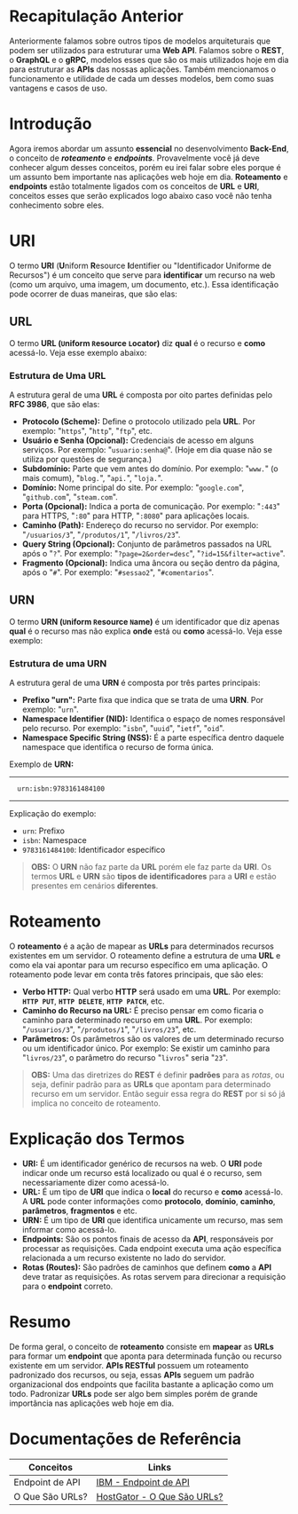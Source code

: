 # Recapitulação Anterior
Anteriormente falamos sobre outros tipos de modelos arquiteturais que podem ser utilizados para estruturar uma **Web API**. Falamos sobre o **REST**, o **GraphQL** e o **gRPC**,
modelos esses que são os mais utilizados hoje em dia para estruturar as **APIs** das nossas aplicações. Também mencionamos o funcionamento e utilidade de cada um desses modelos,
bem como suas vantagens e casos de uso.

# Introdução
Agora iremos abordar um assunto **essencial** no desenvolvimento **Back-End**, o conceito de **_roteamento_** e **_endpoints_**. Provavelmente você já deve conhecer algum desses conceitos,
porém eu irei falar sobre eles porque é um assunto bem importante nas aplicações web hoje em dia. **Roteamento** e **endpoints** estão totalmente ligados com os conceitos de **URL** e **URI**,
conceitos esses que serão explicados logo abaixo caso você não tenha conhecimento sobre eles.

# URI
O termo **URI** (**U**niform **R**esource **I**dentifier ou "Identificador Uniforme de Recursos") é um conceito que serve para **identificar** um recurso na web (como um arquivo, uma imagem, um documento, etc.).
Essa identificação pode ocorrer de duas maneiras, que são elas: <br>

## URL
O termo **URL (`U`niform `R`esource `L`ocator)** diz **qual** é o recurso e **como** acessá-lo. Veja esse exemplo abaixo: <br>

### Estrutura de Uma URL
A estrutura geral de uma **URL** é composta por oito partes definidas pelo **RFC 3986**, que são elas: <br>
- **Protocolo (Scheme):** Define o protocolo utilizado pela **URL**. Por exemplo: "`https`", "`http`", "`ftp`", etc.
- **Usuário e Senha (Opcional):** Credenciais de acesso em alguns serviços. Por exemplo: "`usuario:senha@`". (Hoje em dia quase não se utiliza por questões de segurança.)
- **Subdomínio:** Parte que vem antes do domínio. Por exemplo: "`www.`" (o mais comum), "`blog.`", "`api.`", "`loja.`".
- **Domínio:** Nome principal do site. Por exemplo: "`google.com`", "`github.com`", "`steam.com`".
- **Porta (Opcional):** Indica a porta de comunicação. Por exemplo: "`:443`" para HTTPS, "`:80`" para HTTP, "`:8080`" para aplicações locais.
- **Caminho (Path):** Endereço do recurso no servidor. Por exemplo: "`/usuarios/3`", "`/produtos/1`", "`/livros/23`".
- **Query String (Opcional):** Conjunto de parâmetros passados na URL após o "`?`". Por exemplo: "`?page=2&order=desc`", "`?id=15&filter=active`".
- **Fragmento (Opcional):** Indica uma âncora ou seção dentro da página, após o "`#`". Por exemplo: "`#sessao2`", "`#comentarios`".

## URN
O termo **URN (`U`niform `R`esource `N`ame)** é um identificador que diz apenas **qual** é o recurso mas não explica **onde** está ou **como** acessá-lo. Veja esse exemplo: <br>

### Estrutura de uma URN
A estrutura geral de uma **URN** é composta por três partes principais: <br>

- **Prefixo "urn":** Parte fixa que indica que se trata de uma **URN**. Por exemplo: "`urn`".  
- **Namespace Identifier (NID):** Identifica o espaço de nomes responsável pelo recurso. Por exemplo: "`isbn`", "`uuid`", "`ietf`", "`oid`".  
- **Namespace Specific String (NSS):** É a parte específica dentro daquele namespace que identifica o recurso de forma única.  

Exemplo de **URN:** <br>

---
```
  urn:isbn:9783161484100
```
---

Explicação do exemplo: <br>

- `urn`: Prefixo  
- `isbn`: Namespace  
- `9783161484100`: Identificador específico  <br>

> **OBS:** O **URN** não faz parte da **URL** porém ele faz parte da **URI**. Os termos **URL** e **URN** são **tipos de identificadores** para a **URI** e estão presentes em cenários **diferentes**. <br>
  
# Roteamento
O **roteamento** é a ação de mapear as **URLs** para determinados recursos existentes em um servidor. O roteamento define a estrutura de uma **URL** e como ela vai apontar para um recurso específico em uma
aplicação. O roteamento pode levar em conta três fatores principais, que são eles: <br>

- **Verbo HTTP:** Qual verbo **HTTP** será usado em uma **URL**. Por exemplo: **`HTTP PUT`**, **`HTTP DELETE`**, **`HTTP PATCH`**, etc.
- **Caminho do Recurso na URL:** É preciso pensar em como ficaria o caminho para determinado recurso em uma **URL**. Por exemplo:  "`/usuarios/3`", "`/produtos/1`", "`/livros/23`", etc.
- **Parâmetros:** Os parâmetros são os valores de um determinado recurso ou um identificador único. Por exemplo: Se existir um caminho para "`livros/23`", o parâmetro do recurso "`livros`" seria "`23`". <br>

> **OBS:** Uma das diretrizes do **REST** é definir **padrões** para as _rotas_, ou seja, definir padrão para as **URLs** que apontam para determinado recurso em um servidor.
Então seguir essa regra do **REST** por si só já implica no conceito de roteamento. <br>

# Explicação dos Termos

- **URI:** É um identificador genérico de recursos na web. O **URI** pode indicar onde um recurso está localizado ou qual é o recurso, sem necessariamente dizer como acessá-lo.
- **URL:** É um tipo de **URI** que indica o **local** do recurso e **como** acessá-lo. A **URL** pode conter informações como **protocolo**, **domínio**, **caminho**, **parâmetros**, **fragmentos** e etc.
- **URN:** É um tipo de **URI** que identifica unicamente um recurso, mas sem informar como acessá-lo.
- **Endpoints:** São os pontos finais de acesso da **API**, responsáveis por processar as requisições. Cada endpoint executa uma ação específica relacionada a um recurso existente no lado do servidor.
- **Rotas (Routes):** São padrões de caminhos que definem **como** a **API** deve tratar as requisições. As rotas servem para direcionar a requisição para o **endpoint** correto.

# Resumo
De forma geral, o conceito de **roteamento** consiste em **mapear** as **URLs** para formar um **endpoint** que aponta para determinada função ou recurso existente em um servidor.
**APIs RESTful** possuem um roteamento padronizado dos recursos, ou seja, essas **APIs** seguem um padrão organizacional dos endpoints que facilita bastante a aplicação como um todo.
Padronizar **URLs** pode ser algo bem simples porém de grande importância nas aplicações web hoje em dia.

# Documentações de Referência

| Conceitos           | Links                                                                                                        |
|---------------------|--------------------------------------------------------------------------------------------------------------|
| Endpoint de API     | [IBM - Endpoint de API](https://www.ibm.com/br-pt/think/topics/api-endpoint)                                 |
| O Que São URLs?     | [HostGator - O Que São URLs?](https://www.hostgator.com.br/blog/url-o-que-e-importancia/)                     |

